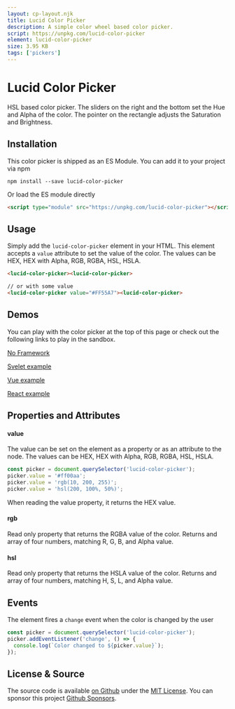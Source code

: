 ```yaml
---
layout: cp-layout.njk
title: Lucid Color Picker
description: A simple color wheel based color picker.
script: https://unpkg.com/lucid-color-picker
element: lucid-color-picker
size: 3.95 KB
tags: ['pickers']
---
```


# Lucid Color Picker

HSL based color picker. The sliders on the right and the bottom set the Hue and Alpha of the color. The pointer on the rectangle adjusts the Saturation and Brightness.

## Installation 
This color picker is shipped as an ES Module. You can add it to your project via npm

```shell
npm install --save lucid-color-picker
```

Or load the ES module directly

```html
<script type="module" src="https://unpkg.com/lucid-color-picker"></script>
```

## Usage
Simply add the `lucid-color-picker` element in your HTML. This element accepts a `value` attribute to set the value of the color. 
The values can be HEX, HEX with Alpha, RGB, RGBA, HSL, HSLA.

```html
<lucid-color-picker><lucid-color-picker>

// or with some value
<lucid-color-picker value="#FF55A7"><lucid-color-picker>
```

## Demos
You can play with the color picker at the top of this page or check out the following links to play in the sandbox.

[No Framework](https://codesandbox.io/s/lucid-color-picker-8jyss)

[Svelet example](https://codesandbox.io/s/lucid-color-picker-svelte-zcygj)

[Vue example](https://codesandbox.io/s/lucid-color-picker-vue-3voty)

[React example](https://codesandbox.io/s/lucid-color-picker-react-2b4c9)

## Properties and Attributes

#### value
The value can be set on the element as a property or as an attribute to the node. The values can be HEX, HEX with Alpha, RGB, RGBA, HSL, HSLA.

```javascript
const picker = document.querySelector('lucid-color-picker');
picker.value = '#ff00aa';
picker.value = 'rgb(10, 200, 255)';
picker.value = 'hsl(200, 100%, 50%)';
```

When reading the value property, it returns the HEX value. 

#### rgb
Read only property that returns the RGBA value of the color. Returns and array of four numbers, matching R, G, B, and Alpha value.

#### hsl
Read only property that returns the HSLA value of the color. Returns and array of four numbers, matching H, S, L, and Alpha value.

## Events
The element fires a `change` event when the color is changed by the user

```javascript
const picker = document.querySelector('lucid-color-picker');
picker.addEventListener('change', () => {
  console.log(`Color changed to ${picker.value}`);
});
```

## License & Source
The source code is available [on Github](https://github.com/pshihn/every-color-picker) under the [MIT License](https://github.com/pshihn/every-color-picker/blob/master/LICENSE). You can sponsor this project [Github Sponsors](https://github.com/sponsors/pshihn).